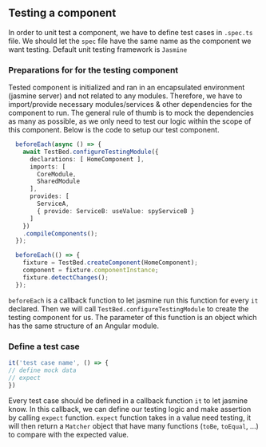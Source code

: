 ## Testing a component

In order to unit test a component, we have to define test cases in `.spec.ts` file.
We should let the `spec` file have the same name as the component we want testing.
Default unit testing framework is `Jasmine`

### Preparations for for the testing component

Tested component is initialized and ran in an encapsulated environment (jasmine server) and not related to any modules. Therefore, we have to import/provide necessary modules/services & other dependencies for the component to run.
The general rule of thumb is to mock the dependencies as many as possible, as we only need to test our logic within the scope of this component.
Below is the code to setup our test component.

```typescript
  beforeEach(async () => {
    await TestBed.configureTestingModule({
      declarations: [ HomeComponent ],
      imports: [ 
        CoreModule,
        SharedModule
      ],
      provides: [
        ServiceA,
        { provide: ServiceB: useValue: spyServiceB }
      ]
    })
    .compileComponents();
  });

  beforeEach(() => {
    fixture = TestBed.createComponent(HomeComponent);
    component = fixture.componentInstance;
    fixture.detectChanges();
  });
```

`beforeEach` is a callback function to let jasmine run this function for every `it` declared.
Then we will call `TestBed.configureTestingModule` to create the testing component for us. The parameter of this function is an object which has the same structure of an Angular module.

### Define a test case

```typescript
it('test case name', () => {
// define mock data
// expect
})
```

Every test case should be defined in a callback function `it` to let jasmine know.
In this callback, we can define our testing logic and make assertion by calling `expect` function.
`expect` function takes in a value need testing, it will then return a `Matcher` object that have many functions (`toBe`, `toEqual`, ...) to compare with the expected value.
